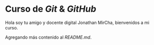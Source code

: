 # Curso de _Git_ & _GitHub_

Hola soy tu amigo y docente digital Jonathan MirCha, bienvenidos a mi curso.

Agregando más contenido al _README.md_.
